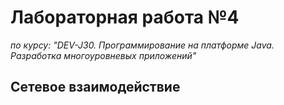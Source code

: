 # Лабораторная работа №4

*по курсу: "DEV-J30. Программирование на платформе Java. Разработка многоуровневых приложений"*

## Сетевое взаимодействие